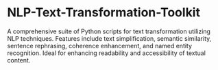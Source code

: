 # NLP-Text-Transformation-Toolkit
A comprehensive suite of Python scripts for text transformation utilizing NLP techniques. Features include text simplification, semantic similarity, sentence rephrasing, coherence enhancement, and named entity recognition. Ideal for enhancing readability and accessibility of textual content.
